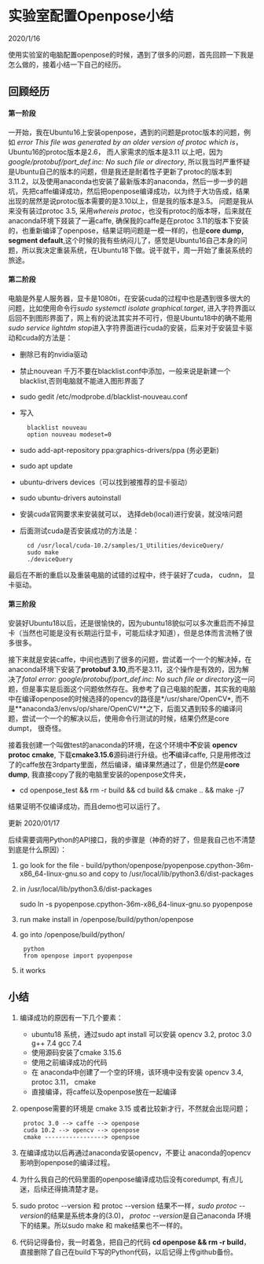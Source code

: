 # 实验室配置Openpose小结

2020/1/16

使用实验室的电脑配置openpose的时候，遇到了很多的问题，首先回顾一下我是怎么做的，接着小结一下自己的经历。

## 回顾经历  

#### 第一阶段
 一开始，我在Ubuntu16上安装openpose，遇到的问题是protoc版本的问题，例如 _error This file was generated by an older version of protoc which is_，Ubuntu16的protoc版本是2.6， 而人家需求的版本是3.11 以上吧，因为 _google/protobuf/port_def.inc: No such file or directory_, 所以我当时严重怀疑是Ubuntu自己的版本的问题，但是我还是耐着性子更新了protoc的版本到3.11.2，以及使用anaconda也安装了最新版本的anaconda，然后一步一步的趟坑，先把caffe编译成功，然后把openpose编译成功，以为终于大功告成，结果出现的居然是说protoc版本需要的是3.10以上，但是我的版本是3.5。 问题是我从来没有装过protoc 3.5, 采用*whereis protoc*，也没有protoc的版本呀，后来就在anaconda环境下叕装了一遍caffe, 确保我的caffe是在protoc 3.11的版本下安装的，也重新编译了openpose，结果证明问题是一模一样的，也是**core dump, segment default**,这个时候的我有些纳闷儿了，感觉是Ubuntu16自己本身的问题，所以我决定重装系统，在Ubuntu18下做。说干就干，周一开始了重装系统的旅途。

#### 第二阶段
电脑是外星人服务器，显卡是1080ti，在安装cuda的过程中也是遇到很多很大的问题，比如使用命令行*sudo systemctl isolate graphical.target*, 进入字符界面以后回不到图形界面了，网上有的说法其实并不可行，但是Ubuntu18中的确不能用*sudo service lightdm stop*进入字符界面进行cuda的安装，后来对于安装显卡驱动和cuda的方法是：
* 删除已有的nvidia驱动
* 禁止nouvean 千万不要在blacklist.conf中添加，一般来说是新建一个blacklist,否则电脑就不能进入图形界面了
* sudo gedit /etc/modprobe.d/blacklist-nouveau.conf
* 写入
      
        blacklist nouveau  
        option nouveau modeset=0 
* sudo add-apt-repository ppa:graphics-drivers/ppa (务必更新)
* sudo apt update
* ubuntu-drivers devices（可以找到被推荐的显卡驱动）
* sudo ubuntu-drivers autoinstall
* 安装cuda官网要求来安装就可以， 选择deb(local)进行安装，就没啥问题
* 后面测试cuda是否安装成功的方法是：

        cd /usr/local/cuda-10.2/samples/1_Utilities/deviceQuery/
        sudo make
        ./deviceQuery

最后在不断的重启以及重装电脑的试错的过程中，终于装好了cuda， cudnn， 显卡驱动。

#### 第三阶段

安装好Ubuntu18以后，还是很愉快的，因为ubuntu18貌似可以多次重启而不掉显卡（当然也可能是没有长期运行显卡，可能后续才知道），但是总体而言流畅了很多很多。

接下来就是安装caffe，中间也遇到了很多的问题，尝试着一个一个的解决掉，在anaconda环境下安装了**protobuf 3.10**,而不是3.11，这个操作是有效的，因为解决了*fatal error: google/protobuf/port_def.inc: No such file or directory*这一问题，但是事实是后面这个问题依然存在。我参考了自己电脑的配置，其实我的电脑中在编译openpose的时候选择的opencv的路径是*/usr/share/OpenCV*, 而不是**anaconda3/envs/op/share/OpenCV/**之下，后面又遇到较多的编译问题，尝试一个一个的解决以后，使用命令行测试的时候，结果仍然是core dumpt， 很奇怪。

接着我创建一个叫做test的anaconda的环境，在这个环境中**不**安装 **opencv protoc cmake**, 下载**cmake3.15.6**源码进行升级。也**不**编译caffe, 只是用修改过了的caffe放在3rdparty里面，然后编译，编译果然通过了，但是仍然是**core dump**, 我直接copy了我的电脑里安装的openpose文件夹，

* cd openpose_test && rm -r build && cd build && cmake .. && make -j7

结果证明不仅编译成功，而且demo也可以运行了。

更新 2020/01/17

后续需要调用Python的API接口，我的步骤是（神奇的好了，但是我自己也不清楚到底是什么原因）：

1. go look for the file - build/python/openpose/pyopenpose.cpython-36m-x86_64-linux-gnu.so and copy to /usr/local/lib/python3.6/dist-packages

2. in /usr/local/lib/python3.6/dist-packages

   sudo ln -s pyopenpose.cpython-36m-x86_64-linux-gnu.so pyopenpose
3.  run make install in /openpose/build/python/openpose

4. go into /openpose/build/python/

        python
        from openpose import pyopenpose
5. it works

## 小结

1. 编译成功的原因有一下几个要素：

    * ubuntu18 系统，通过sudo apt install 可以安装 opencv 3.2, protoc 3.0 g++ 7.4 gcc 7.4
    * 使用源码安装了cmake 3.15.6
    * 使用之前编译成功的代码
    * 在 anaconda中创建了一个空的环境，该环境中没有安装 opencv 3.4, protoc 3.11， cmake
    * 直接编译，将caffe以及openpose放在一起编译

2. openpose需要的环境是 cmake 3.15 或者比较新才行，不然就会出现问题；

        protoc 3.0 --> caffe --> openpose
        cuda 10.2 --> opencv --> openpose
        cmake -----------------> openpsoe
3. 在编译成功以后再通过anaconda安装opencv，不要让 anaconda的opencv影响到openpose的编译过程。

4. 为什么我自己的代码里面的openpose编译成功后没有coredumpt, 有点儿迷，后续还得搞清楚才是。

5. sudo protoc --version 和 protoc --version 结果不一样，*sudo protoc --version*的结果是系统本身的(3.0)， *protoc --version*是自己anaconda 环境下的结果。所以sudo make 和 make结果也不一样的。

6. 代码记得备份，我一时着急，把自己的代码 **cd openpose && rm -r build**， 直接删除了自己在build下写的Python代码，以后记得上传github备份。




<!-- params = dict()
params["model_folder"] = "/home/XXXXX/openpose/models/"
params["net_resolution"] = "160x80" -->